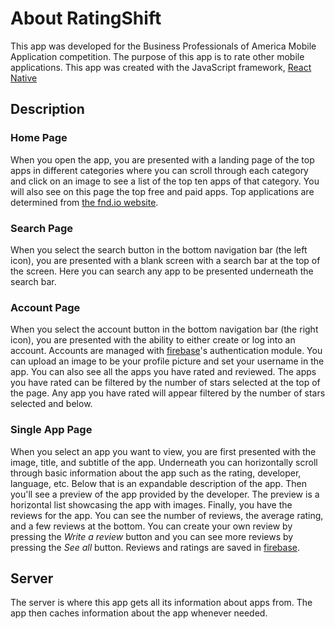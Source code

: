 # About RatingShift

This app was developed for the Business Professionals of America Mobile Application competition. The purpose of this app is to rate other mobile applications. This app was created with the JavaScript framework, [React Native](https://reactnative.dev/)

## Description

### Home Page
When you open the app, you are presented with a landing page of the top apps in different categories where you can scroll through each category and click on an image to see a list of the top ten apps of that category. You will also see on this page the top free and paid apps. Top applications are determined from [the fnd.io website](https://fnd.io/).

### Search Page
When you select the search button in the bottom navigation bar (the left icon), you are presented with a blank screen with a search bar at the top of the screen. Here you can search any app to be presented underneath the search bar.

### Account Page
When you select the account button in the bottom navigation bar (the right icon), you are presented with the ability to either create or log into an account. Accounts are managed with [firebase](https://firebase.google.com/)'s authentication module. You can upload an image to be your profile picture and set your username in the app. You can also see all the apps you have rated and reviewed. The apps you have rated can be filtered by the number of stars selected at the top of the page. Any app you have rated will appear filtered by the number of stars selected and below.

### Single App Page
When you select an app you want to view, you are first presented with the image, title, and subtitle of the app. Underneath you can horizontally scroll through basic information about the app such as the rating, developer, language, etc. Below that is an expandable description of the app. Then you'll see a preview of the app provided by the developer. The preview is a horizontal list showcasing the app with images. Finally, you have the reviews for the app. You can see the number of reviews, the average rating, and a few reviews at the bottom. You can create your own review by pressing the *Write a review* button and you can see more reviews by pressing the *See all* button. Reviews and ratings are saved in [firebase](https://firebase.google.com/).

## Server
The server is where this app gets all its information about apps from. The app then caches information about the app whenever needed. 
